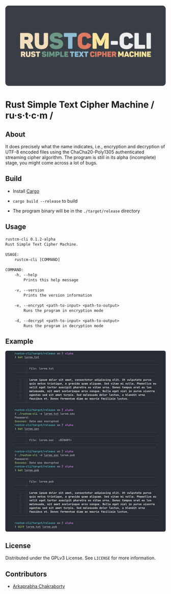 ![rustcm-cli.png](blob/rustcm-cli.png)

# Rust Simple Text Cipher Machine / ru·s·t·c·m /

## About

It does precisely what the name indicates, i.e., encryption and decryption of UTF-8 encoded files using the ChaCha20-Poly1305 authenticated streaming cipher algorithm. The program is still in its alpha (incomplete) stage, you might come across a lot of bugs.

## Build

- Install [Cargo](https://github.com/rust-lang/cargo)

- `cargo build --release` to build

- The program binary will be in the `./target/release` directory

## Usage

```
rustcm-cli 0.1.2-alpha
Rust Simple Text Cipher Machine.

USAGE:
    rustcm-cli [COMMAND]

COMMAND:
    -h, --help
        Prints this help message

    -v, --version
        Prints the version information

    -e, --encrypt <path-to-input> <path-to-output>
        Runs the program in encryption mode

    -d, --decrypt <path-to-input> <path-to-output>
        Runs the program in decryption mode
```

## Example

![screenshot.png](blob/screenshot.png)

## License

Distributed under the GPLv3 License. See `LICENSE` for more information.

## Contributors

- [Arkaprabha Chakraborty](https://github.com/arkorty)
